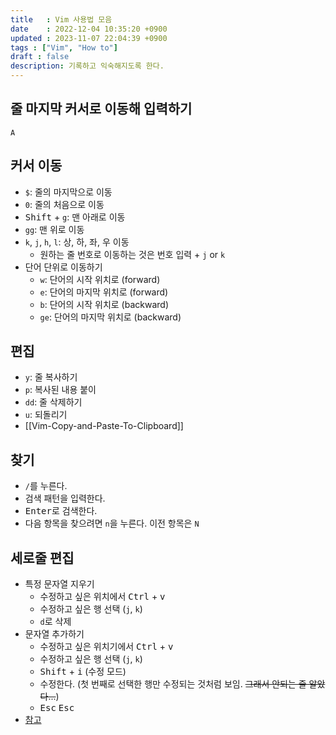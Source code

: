 ```yaml
---
title   : Vim 사용법 모음 
date    : 2022-12-04 10:35:20 +0900
updated : 2023-11-07 22:04:39 +0900
tags : ["Vim", "How to"] 
draft : false
description: 기록하고 익숙해지도록 한다.
---
```


## 줄 마지막 커서로 이동해 입력하기

`A`

## 커서 이동

- `$`: 줄의 마지막으로 이동
- `0`: 줄의 처음으로 이동
- <kbd>Shift</kbd> + `g`: 맨 아래로 이동
- `gg`: 맨 위로 이동
- `k`, `j`, `h`, `l`: 상, 하, 좌, 우 이동
  - 원하는 줄 번호로 이동하는 것은 번호 입력 + `j` or `k`
- 단어 단위로 이동하기
  - `w`: 단어의 시작 위치로 (forward)
  - `e`: 단어의 마지막 위치로 (forward)
  - `b`: 단어의 시작 위치로 (backward)
  - `ge`: 단어의 마지막 위치로 (backward)

## 편집

- `y`: 줄 복사하기
- `p`: 복사된 내용 붙이
- `dd`: 줄 삭제하기
- `u`: 되돌리기
- [[Vim-Copy-and-Paste-To-Clipboard]]

## 찾기

- `/`를 누른다.
- 검색 패턴을 입력한다.
- <kbd>Enter</kbd>로 검색한다.
- 다음 항목을 찾으려면 `n`을 누른다. 이전 항목은 `N`

## 세로줄 편집

- 특정 문자열 지우기
  - 수정하고 싶은 위치에서 <kbd>Ctrl</kbd> + <kbd>v</kbd>
  - 수정하고 싶은 행 선택 (`j`, `k`)
  - `d`로 삭제
- 문자열 추가하기
  - 수정하고 싶은 위치기에서 <kbd>Ctrl</kbd> + <kbd>v</kbd>
  - 수정하고 싶은 행 선택 (`j`, `k`)
  - <kbd>Shift</kbd> + <kbd>i</kbd> (수정 모드)
  - 수정한다. (첫 번째로 선택한 행만 수정되는 것처럼 보임. ~~그래서 안되는 줄 알았다...~~)
  - <kbd>Esc</kbd> <kbd>Esc</kbd>
- [참고](https://stackoverflow.com/questions/1676632/whats-a-quick-way-to-comment-uncomment-lines-in-vim)
